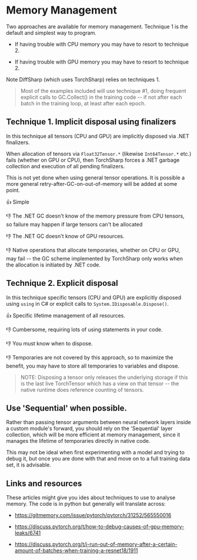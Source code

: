 # Memory Management

Two approaches are available for memory management. Technique 1 is the default and simplest way to program.

- If having trouble with CPU memory you may have to resort to technique 2.

- If having trouble with GPU memory you may have to resort to technique 2.

Note DiffSharp (which uses TorchSharp) relies on techniques 1.

> Most of the examples included will use technique #1, doing frequent explicit calls to GC.Collect() in the training code -- if not after each batch in the training loop, at least after each epoch.

## Technique 1. Implicit disposal using finalizers

In this technique all tensors (CPU and GPU) are implicitly disposed via .NET finalizers.

When allocation of tensors via `Float32Tensor.*` (likewise `Int64Tensor.*` etc.) fails (whether on GPU or CPU),
then TorchSharp forces a .NET garbage collection and execution of all pending finalizers.

This is not yet done when using general tensor operations.  It is possible a more general retry-after-GC-on-out-of-memory will be added at some point.

👍 Simple

👎 The .NET GC doesn't know of the memory pressure from CPU tensors, so failure may happen if large tensors can't be allocated

👎 The .NET GC doesn't know of GPU resources.

👎 Native operations that allocate temporaries, whether on CPU or GPU, may fail -- the GC scheme implemented by TorchSharp only works when the allocation is initiated by .NET code.

## Technique 2. Explicit disposal

In this technique specific tensors (CPU and GPU) are explicitly disposed
using `using` in C# or explicit calls to `System.IDisposable.Dispose()`.

👍 Specific lifetime management of all resources.

👎 Cumbersome, requiring lots of using statements in your code.

👎 You must know when to dispose.

👎 Temporaries are not covered by this approach, so to maximize the benefit, you may have to store all temporaries to variables and dispose.

> NOTE: Disposing a tensor only releases the underlying storage if this is the last
> live TorchTensor which has a view on that tensor -- the native runtime does reference counting of tensors.

## Use 'Sequential' when possible.

Rather than passing tensor arguments between neural network layers inside a custom module's forward, you should rely on the 'Sequential' layer collection, which will be more efficient at memory management, since it manages the lifetime of temporaries directly in native code.

This may not be ideal when first experimenting with a model and trying to debug it, but once you are done with that and move on to a full training data set, it is advisable.

## Links and resources

These articles might give you ides about techniques to use to analyse memory. The code is in python but generally will translate across:

* https://gitmemory.com/issue/pytorch/pytorch/31252/565550016

* https://discuss.pytorch.org/t/how-to-debug-causes-of-gpu-memory-leaks/6741

* https://discuss.pytorch.org/t/i-run-out-of-memory-after-a-certain-amount-of-batches-when-training-a-resnet18/1911

